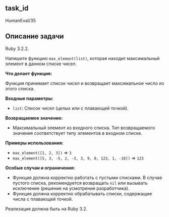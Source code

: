 ## task_id
HumanEval/35

## Описание задачи
Ruby 3.2.2.

Напишите функцию `max_element(list)`, которая находит максимальный элемент в данном списке чисел.

**Что делает функция:**

Функция принимает список чисел и возвращает максимальное число из этого списка.

**Входные параметры:**

* `list`: Список чисел (целых или с плавающей точкой).

**Возвращаемое значение:**

* Максимальный элемент из входного списка.  Тип возвращаемого значения соответствует типу элементов в входном списке.

**Примеры использования:**

* `max_element([1, 2, 3])`  =>  `3`
* `max_element([5, 3, -5, 2, -3, 3, 9, 0, 123, 1, -10])` => `123`


**Особые случаи и ограничения:**

* Функция должна корректно работать с пустыми списками.  В случае пустого списка, рекомендуется возвращать `nil` или вызывать исключение (решение на усмотрение разработчика).
* Функция должна корректно обрабатывать списки, содержащие числа с плавающей точкой.


Реализация должна быть на Ruby 3.2.

